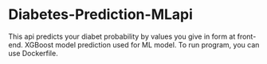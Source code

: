 # Diabetes-Prediction-MLapi

This api predicts your diabet probability by values you give in form at front-end. XGBoost model prediction used for ML model.
To run program, you can use Dockerfile. 
